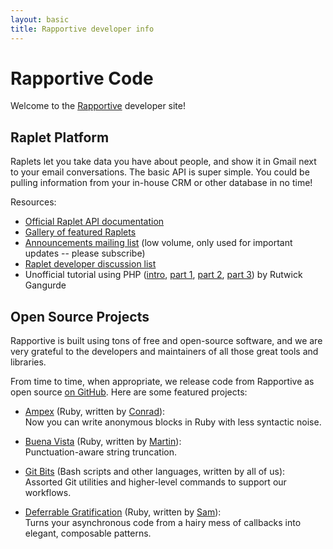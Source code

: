 ```yaml
---
layout: basic
title: Rapportive developer info
---
```



Rapportive Code
===============

Welcome to the [Rapportive](http://rapportive.com/) developer site!


Raplet Platform
---------------

Raplets let you take data you have about people, and show it in Gmail next to your email
conversations. The basic API is super simple. You could be pulling information from your
in-house CRM or other database in no time!

Resources:

* [Official Raplet API documentation](/raplet-docs/)
* [Gallery of featured Raplets](http://raplets.com/)
* [Announcements mailing list](http://groups.google.com/group/raplet-announce)
  (low volume, only used for important updates -- please subscribe)
* [Raplet developer discussion list](http://groups.google.com/group/raplet-dev)
* Unofficial tutorial using PHP
  ([intro](http://blog.rutwick.com/building-raplets-get-started-from-here),
  [part 1](http://blog.rutwick.com/raplets-tutorial-part-1-hello-world),
  [part 2](http://blog.rutwick.com/raplets-tutorial-part-2-add-javascript-to-you-raplet),
  [part 3](http://blog.rutwick.com/raplets-tutorial-part-3-add-metadata-section-to-your-raplet))
  by Rutwick Gangurde



Open Source Projects
--------------------

Rapportive is built using tons of free and open-source software, and we are very grateful to the
developers and maintainers of all those great tools and libraries.

From time to time, when appropriate, we release code from Rapportive as open source
[on GitHub](https://github.com/rapportive-oss). Here are some featured projects:

* [Ampex](https://github.com/rapportive-oss/ampex)
  (Ruby, written by [Conrad](https://github.com/ConradIrwin)):  
  Now you can write anonymous blocks in Ruby with less syntactic noise.

* [Buena Vista](https://github.com/rapportive-oss/buena_vista)
  (Ruby, written by [Martin](https://github.com/ept)):  
  Punctuation-aware string truncation.

* [Git Bits](https://github.com/rapportive-oss/git-bits)
  (Bash scripts and other languages, written by all of us):  
  Assorted Git utilities and higher-level commands to support our workflows.

* [Deferrable Gratification](https://github.com/samstokes/deferrable_gratification)
  (Ruby, written by [Sam](https://github.com/samstokes)):  
  Turns your asynchronous code from a hairy mess of callbacks into elegant, composable patterns.
